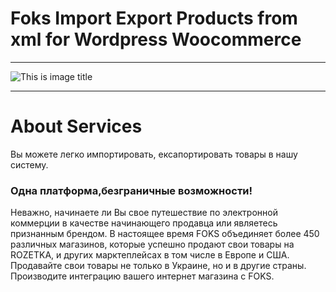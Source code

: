 # Foks Import Export Products from xml for Wordpress Woocommerce
***
![This is image title](http://res2.weblium.site/res/5b45bd7f6994e20025bdd7cc/5b47697c0240710022fdab69_optimized_443 "This is image title")
***
# About Services
Вы можете легко импортировать, ексапортировать товары в нашу систему.

### Одна платформа,безграничные возможности!

Неважно, начинаете ли Вы свое путешествие по электронной коммерции в качестве начинающего продавца или являетесь признанным брендом.
В настоящее время FOKS объединяет более 450 различных магазинов, которые успешно продают свои товары на ROZETKA, и других марктеплейсах в том числе в Европе и США. 
Продавайте свои товары не только в Украине, но и в другие страны. Производите интеграцию вашего интернет магазина с FOKS.
